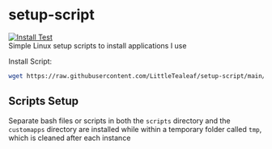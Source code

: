 # setup-script
[![Install Test](https://github.com/LittleTealeaf/setup-script/actions/workflows/Installation.yml/badge.svg)](https://github.com/LittleTealeaf/setup-script/actions/workflows/Installation.yml)  
Simple Linux setup scripts to install applications I use

Install Script:
```bash
wget https://raw.githubusercontent.com/LittleTealeaf/setup-script/main/install.sh && bash ./install.sh
```
<!-- Why do I feel like theres a better way to do this -->

## Scripts Setup
Separate bash files or scripts in both the `scripts` directory and the `customapps` directory are installed while within a temporary folder called `tmp`, which is cleaned after each instance
